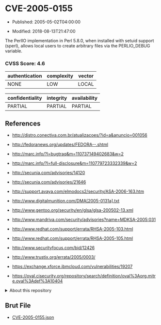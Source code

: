 # CVE-2005-0155

- Published: 2005-05-02T04:00:00

- Modified: 2018-08-13T21:47:00

The PerlIO implementation in Perl 5.8.0, when installed with setuid support (sperl), allows local users to create arbitrary files via the PERLIO_DEBUG variable.

### CVSS Score: **4.6**

| authentication | complexity | vector |
| --- | --- | --- |
| NONE | LOW | LOCAL |

| confidentiality | integrity | availability |
| --- | --- | --- |
| PARTIAL | PARTIAL | PARTIAL |

## References

* http://distro.conectiva.com.br/atualizacoes/?id=a&anuncio=001056

* http://fedoranews.org/updates/FEDORA--.shtml

* http://marc.info/?l=bugtraq&m=110737149402683&w=2

* http://marc.info/?l=full-disclosure&m=110779723332339&w=2

* http://secunia.com/advisories/14120

* http://secunia.com/advisories/21646

* http://support.avaya.com/elmodocs2/security/ASA-2006-163.htm

* http://www.digitalmunition.com/DMA[2005-0131a].txt

* http://www.gentoo.org/security/en/glsa/glsa-200502-13.xml

* http://www.mandriva.com/security/advisories?name=MDKSA-2005:031

* http://www.redhat.com/support/errata/RHSA-2005-103.html

* http://www.redhat.com/support/errata/RHSA-2005-105.html

* http://www.securityfocus.com/bid/12426

* http://www.trustix.org/errata/2005/0003/

* https://exchange.xforce.ibmcloud.com/vulnerabilities/19207

* https://oval.cisecurity.org/repository/search/definition/oval%3Aorg.mitre.oval%3Adef%3A10404

<details>
<summary>About this repository</summary> 

  This repository is part of the project [Live Hack CVE](https://github.com/Live-Hack-CVE). Main website can be found [www.live-hack.org](https://www.live-hack.org) 
  
  Made by [Sn0wAlice](https://github.com/Sn0wAlice) for the people that care about security and need to have a feed of the latest CVEs. Hope you enjoy it, don't forget to star the repo and follow me on [Twitter](https://twitter.com/Sn0wAlice) and [Github](https://github.com/Sn0wAlice). And that is my [personnal website](https://www.alice-snow.me/)

  - [Home Page](https://github.com/Live-Hack-CVE)
  - [Framework](https://github.com/Live-Hack-CVE/cve-framework)
  - [CVE database](https://github.com/Live-Hack-CVE/full_database)
  - [Changelog](https://github.com/Live-Hack-CVE/Changelog)
</details>

## Brut File

* [CVE-2005-0155.json](https://raw.githubusercontent.com/Live-Hack-CVE/full_database/main/cves/2005/CVE-2005-0155.json)

